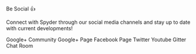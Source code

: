 Be Social :+1:

Connect with Spyder through our social media channels and stay up to date with current developments!

Google+ Community
Google+ Page
Facebook Page
Twitter
Youtube
Gitter Chat Room